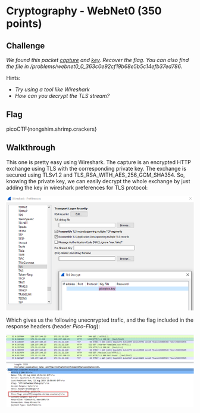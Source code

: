 
# Cryptography - WebNet0 (350 points)

## Challenge

*We found this packet [capture](./capture.pcap) and [key](./picopico.key). Recover the flag. You can also find the file in /problems/webnet0_0_363c0e92cf19b68e5b5c14efb37ed786.*

Hints:

* *Try using a tool like Wireshark*
* *How can you decrypt the TLS stream?*

## Flag

picoCTF{nongshim.shrimp.crackers}

## Walkthrough

This one is pretty easy using Wireshark. The capture is an encrypted HTTP exchange using TLS with the corresponding private key. The exchange is secured using TLSv1.2 and TLS_RSA_WITH_AES_256_GCM_SHA354. So, knowing the private key, we can easily decrypt the whole exchange by just adding the key in wireshark preferences for TLS protocol:

![TLS](./_images/forensics_webnet0_wireshark_1.png)

Which gives us the following unecnrypted trafic, and the flag included in the response headers (header *Pico-Flag*):

![flag](./_images/forensics_webnet0_wireshark_2.png)
